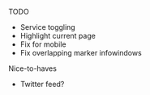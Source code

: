 TODO
- Service toggling
- Highlight current page
- Fix for mobile
- Fix overlapping marker infowindows

Nice-to-haves
- Twitter feed?